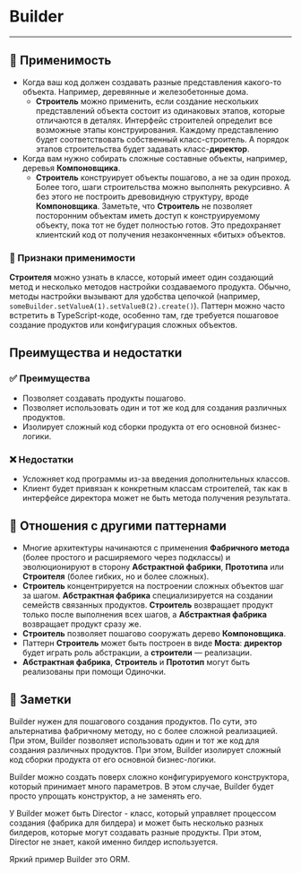 # Builder

___

## 🤔 Применимость

- Когда ваш код должен создавать разные представления какого-то объекта. Например,
деревянные и железобетонные дома.
  - **Строитель** можно применить, если создание нескольких представлений объекта
состоит из одинаковых этапов, которые отличаются в деталях. Интерфейс строителей
определит все возможные этапы конструирования. Каждому представлению будет соответствовать
собственный класс-строитель. А порядок этапов строительства будет задавать класс-**директор**.
- Когда вам нужно собирать сложные составные объекты, например, деревья **Компоновщика**.
  - **Строитель** конструирует объекты пошагово, а не за один проход. Более того,
шаги строительства можно выполнять рекурсивно. А без этого не построить древовидную
структуру, вроде **Компоновщика**. Заметьте, что **Строитель** не позволяет посторонним
объектам иметь доступ к конструируемому объекту, пока тот не будет полностью готов.
Это предохраняет клиентский код от получения незаконченных «битых» объектов.

### 🎯 Признаки применимости

**Строителя** можно узнать в классе, который имеет один создающий метод и несколько
методов настройки создаваемого продукта. Обычно, методы настройки вызывают для
удобства цепочкой (например, `someBuilder.setValueA(1).setValueB(2).create()`).
Паттерн можно часто встретить в TypeScript-коде, особенно там, где требуется
пошаговое создание продуктов или конфигурация сложных объектов.

## Преимущества и недостатки

### ✅ Преимущества

- Позволяет создавать продукты пошагово.
- Позволяет использовать один и тот же код для создания различных продуктов.
- Изолирует сложный код сборки продукта от его основной бизнес-логики.

### ❌ Недостатки

- Усложняет код программы из-за введения дополнительных классов.
- Клиент будет привязан к конкретным классам строителей, так как в интерфейсе
директора может не быть метода получения результата.

## 🔁 Отношения с другими паттернами

- Многие архитектуры начинаются с применения **Фабричного метода** (более простого
 и расширяемого через подклассы) и эволюционируют в сторону **Абстрактной фабрики**,
  **Прототипа** или **Строителя** (более гибких, но и более сложных).
- **Строитель** концентрируется на построении сложных объектов шаг за шагом.
**Абстрактная фабрика** специализируется на создании семейств связанных продуктов.
**Строитель** возвращает продукт только после выполнения всех шагов, а
**Абстрактная фабрика** возвращает продукт сразу же.
- **Строитель** позволяет пошагово сооружать дерево **Компоновщика**.
- Паттерн **Строитель** может быть построен в виде **Моста**: **директор** будет
играть роль абстракции, а **строители** — реализации.
- **Абстрактная фабрика**, **Строитель** и **Прототип** могут быть реализованы
при помощи Одиночки.

## 📝 Заметки

Builder нужен для пошагового создания продуктов. По сути, это альтернатива
фабричному методу, но с более сложной реализацией. При этом, Builder позволяет
использовать один и тот же код для создания различных продуктов. При этом, Builder
изолирует сложный код сборки продукта от его основной бизнес-логики.

Builder можно создать поверх сложно конфигурируемого конструктора, который
принимает много параметров. В этом случае, Builder будет просто упрощать
конструктор, а не заменять его.

У Builder может быть Director - класс, который управляет процессом создания (фабрика
для билдера) и может быть несколько разных билдеров, которые могут создавать
разные продукты. При этом, Director не знает, какой именно билдер используется.

Яркий пример Builder это ORM.
